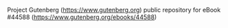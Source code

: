 Project Gutenberg (https://www.gutenberg.org) public repository for eBook #44588 (https://www.gutenberg.org/ebooks/44588)
